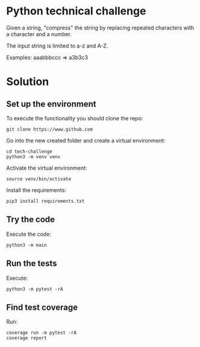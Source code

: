 # Python technical challenge
Given a string, "compress" the string by replacing repeated characters with a character and a number.

The input string is limited to a-z and A-Z.

Examples:
aaabbbccc => a3b3c3 
  
  
# Solution
## Set up the environment
To execute the functionality you should clone the repo:
```
git clone https://www.github.com
```

Go into the new created folder and create a virtual environment:
```
cd tech-challenge
python3 -m venv venv
```

Activate the virtual environment:
```
source venv/bin/activate
```

Install the requirements:
```
pip3 install requirements.txt
```

## Try the code
Execute the code:
```
python3 -m main
```

## Run the tests
Execute:
```
python3 -m pytest -rA
```

## Find test coverage
Run:
```
coverage run -m pytest -rA
coverage report
```
